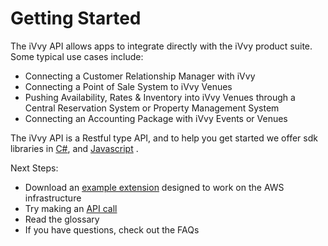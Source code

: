 # Getting Started



The iVvy API allows apps to integrate directly with the iVvy product suite. Some typical use cases include:

* Connecting a Customer Relationship Manager with iVvy
* Connecting a Point of Sale System to iVvy Venues
* Pushing Availability, Rates & Inventory into iVvy Venues through a Central Reservation System or Property Management System
* Connecting an Accounting Package with iVvy Events or Venues

The iVvy API is a Restful type API, and to help you get started we offer sdk libraries in [C\#](https://github.com/ivvycode/ivvy-sdk-net),  and [Javascript](https://github.com/ivvycode/ivvy-sdk-js) .

Next Steps:

* Download an [example extension](https://github.com/ivvycode/example-extension) designed to work on the AWS infrastructure 
* Try making an [API call](https://developer.ivvy.com/getting-started/test/ping)
* Read the glossary
* If you have questions, check out the FAQs

